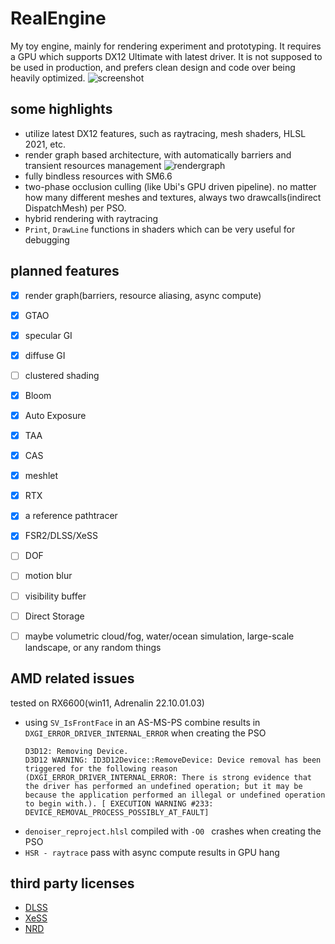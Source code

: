 # RealEngine

My toy engine, mainly for rendering experiment and prototyping. 
It requires a GPU which supports DX12 Ultimate with latest driver.
It is not supposed to be used in production, and prefers clean design and code over being heavily optimized.
![screenshot](bin/screenshot.jpg)

## some highlights

* utilize latest DX12 features, such as raytracing, mesh shaders, HLSL 2021, etc.
* render graph based architecture, with automatically barriers and transient resources management
  ![rendergraph](bin/rendergraph.svg)
* fully bindless resources with SM6.6
* two-phase occlusion culling (like Ubi's GPU driven pipeline). no matter how many different meshes and textures, always two drawcalls(indirect DispatchMesh) per PSO.
* hybrid rendering with raytracing
* `Print`, `DrawLine` functions in shaders which can be very useful for debugging

## planned features

- [x] render graph(barriers, resource aliasing, async compute)
- [x] GTAO
- [x] specular GI
- [x] diffuse GI
- [ ] clustered shading
- [x] Bloom
- [x] Auto Exposure
- [x] TAA
- [x] CAS
- [x] meshlet
- [x] RTX
- [x] a reference pathtracer
- [x] FSR2/DLSS/XeSS
- [ ] DOF
- [ ] motion blur
- [ ] visibility buffer
- [ ] Direct Storage
- [ ] maybe  volumetric cloud/fog, water/ocean simulation, large-scale landscape, or any random things


## AMD related issues

tested on RX6600(win11, Adrenalin 22.10.01.03)

* using `SV_IsFrontFace` in an AS-MS-PS combine results in `DXGI_ERROR_DRIVER_INTERNAL_ERROR` when creating the PSO
    ```
    D3D12: Removing Device.
    D3D12 WARNING: ID3D12Device::RemoveDevice: Device removal has been triggered for the following reason (DXGI_ERROR_DRIVER_INTERNAL_ERROR: There is strong evidence that the driver has performed an undefined operation; but it may be because the application performed an illegal or undefined operation to begin with.). [ EXECUTION WARNING #233: DEVICE_REMOVAL_PROCESS_POSSIBLY_AT_FAULT]
    ```
* `denoiser_reproject.hlsl` compiled with `-O0 ` crashes when creating the PSO
* `HSR - raytrace` pass with async compute results in GPU hang

## third party licenses

* [DLSS](https://github.com/NVIDIA/DLSS/blob/main/LICENSE.txt)
* [XeSS](https://github.com/intel/xess/blob/main/licenses/LICENSE.pdf)
* [NRD](https://github.com/NVIDIAGameWorks/RayTracingDenoiser/blob/master/LICENSE.txt)